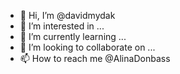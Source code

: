 - 👋 Hi, I’m @davidmydak
- 👀 I’m interested in ...
- 🌱 I’m currently learning ...
- 💞️ I’m looking to collaborate on ...
- 📫 How to reach me @AlinaDonbass

<!---
davidmydak/davidmydak is a ✨ special ✨ repository because its `README.md` (this file) appears on your GitHub profile.
You can click the Preview link to take a look at your changes.
--->
